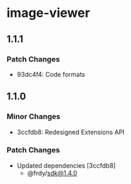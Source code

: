 # image-viewer

## 1.1.1

### Patch Changes

- 93dc4f4: Code formats

## 1.1.0

### Minor Changes

- 3ccfdb8: Redesigned Extensions API

### Patch Changes

- Updated dependencies [3ccfdb8]
  - @frdy/sdk@1.4.0
